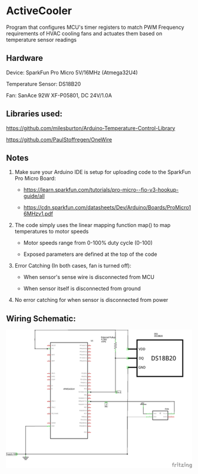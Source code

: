 # ActiveCooler

Program that configures MCU's timer registers to match PWM Frequency requirements of HVAC cooling fans
and actuates them based on temperature sensor readings

## Hardware
Device: SparkFun Pro Micro 5V/16MHz (Atmega32U4)

Temperature Sensor: DS18B20

Fan: SanAce 92W XF-P05801, DC 24V/1.0A

## Libraries used:
https://github.com/milesburton/Arduino-Temperature-Control-Library

https://github.com/PaulStoffregen/OneWire

## Notes
1. Make sure your Arduino IDE is setup for uploading code to the SparkFun Pro Micro Board:

    - https://learn.sparkfun.com/tutorials/pro-micro--fio-v3-hookup-guide/all

    - https://cdn.sparkfun.com/datasheets/Dev/Arduino/Boards/ProMicro16MHzv1.pdf

2. The code simply uses the linear mapping function map() to map temperatures to motor speeds
    
    - Motor speeds range from 0-100% duty cycle (0-100)

    - Exposed parameters are defined at the top of the code

3. Error Catching (In both cases, fan is turned off):

    - When sensor's sense wire is disconnected from MCU

    - When sensor itself is disconnected from ground

4. No error catching for when sensor is disconnected from power

## Wiring Schematic:
![alt text](cooler_schem.png "Wiring Guide")


